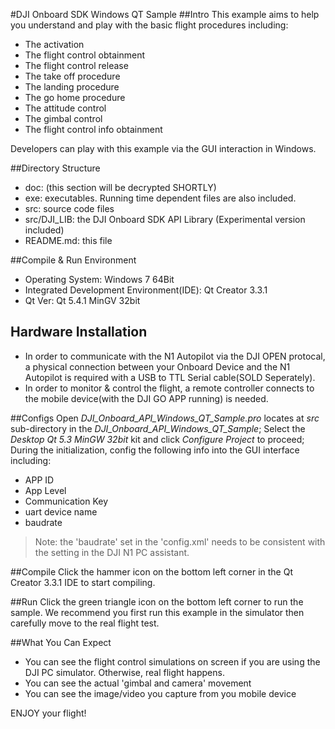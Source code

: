 #DJI Onboard SDK Windows QT Sample
##Intro
This example aims to help you understand and play with the basic flight procedures including:
* The activation
* The flight control obtainment
* The flight control release
* The take off procedure
* The landing procedure
* The go home procedure
* The attitude control
* The gimbal control
* The flight control info obtainment  

Developers can play with this example via the GUI interaction in Windows.

##Directory Structure
* doc: (this section will be decrypted SHORTLY)
* exe: executables. Running time dependent files are also included.
* src: source code files
* src/DJI_LIB: the DJI Onboard SDK API Library (Experimental version included)
* README.md: this file

##Compile & Run Environment
* Operating System: Windows 7 64Bit  
* Integrated Development Environment(IDE): Qt Creator 3.3.1  
* Qt Ver: Qt 5.4.1 MinGV 32bit  

## Hardware Installation
* In order to communicate with the N1 Autopilot via the DJI OPEN protocal, a physical connection between your Onboard Device and the N1 Autopilot is required with a USB to TTL Serial cable(SOLD Seperately).
* In order to monitor & control the flight, a remote controller connects to the mobile device(with the DJI GO APP running) is needed.

##Configs
Open *DJI_Onboard_API_Windows_QT_Sample.pro* locates at *src* sub-directory in the *DJI_Onboard_API_Windows_QT_Sample*;
Select the *Desktop Qt 5.3 MinGW 32bit* kit and click *Configure Project* to proceed;
During the initialization, config the following info into the GUI interface including:
* APP ID
* App Level
* Communication Key
* uart device name
* baudrate

>Note: the 'baudrate' set in the 'config.xml' needs to be consistent with the setting in the DJI N1 PC assistant.

##Compile
Click the hammer icon on the bottom left corner in the Qt Creator 3.3.1 IDE to start compiling.

##Run
Click the green triangle icon on the bottom left corner to run the sample.
We recommend you first run this example in the simulator then carefully move to the real flight test.

##What You Can Expect
* You can see the flight control simulations on screen if you are using the DJI PC simulator. Otherwise, real flight happens.
* You can see the actual 'gimbal and camera' movement
* You can see the image/video you capture from you mobile device

ENJOY your flight!
